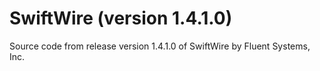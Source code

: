 # SwiftWire (version 1.4.1.0)
Source code from release version 1.4.1.0 of SwiftWire by Fluent Systems, Inc.
